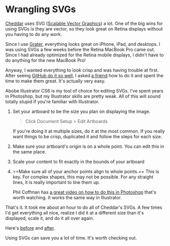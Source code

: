 # Wrangling SVGs

[Cheddar](http://cheddarapp.com) uses SVG ([Scalable Vector Graphics](http://en.wikipedia.org/wiki/Scalable_Vector_Graphics)) a lot. One of the big wins for using SVGs is they are vector, so they look great on Retina displays without you having to do any work.

Since I use [Grater](http://github.com/samsoffes/grater), everything looks great on iPhone, iPad, and desktops. I was using SVGs a few weeks before the Retina MacBook Pro came out. Since I had already optimized for the Retina mobile displays, I didn't have to do anything for the new MacBook Pro!

Anyway, I wanted everything to look crisp and was having trouble at first. After seeing [GitHub do it so well](https://github.com/blog/1135-the-making-of-octicons), I asked [a friend](http://twitter.com/jbrewer) how to do it and spent the time to make them great. It's actually very easy.

Abobe Illustrator CS6 is my tool of choice for editing SVGs. I've spent years in Photoshop, but my Illustrator skills are pretty weak. All of this will sound totally stupid if you're familiar with Illustrator.

1. Set your artboard to be the size you plan on displaying the image.

    > Click Document Setup > Edit Artboards

    If you're doing it at multiple sizes, do it at the most common. If you really want things to be crisp, duplicated it and follow the steps for each size.

2. Make sure your artboard's origin is on a whole point. You can edit this in the same place.

3. Scale your content to fit exactly in the bounds of your artboard

4. ==Make sure all of your anchor points align to whole points.== This is key. For complex shapes, this may not be possible. For any straight lines, it is really important to line them up.

    Phil Coffman has [a great video on how to do this in Photoshop](http://methodandcraft.com/videos/pixel-hinting-vectors-in-photoshop) that's worth watching. It works the same way in Illustrator.

That's it. It took me about an hour to do all of Cheddar's SVGs. A few times I'd get everything all nice, realize I did it at a different size than it's displayed, scale it, and do it all over again.

Here's [before](http://soff.me/ISQj) and [after](http://soff.me/IRwn).

Using SVGs can save you a lot of time. It's worth checking out.
